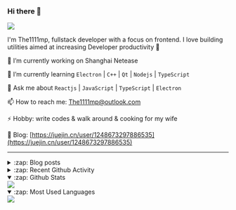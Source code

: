 ### Hi there 👋

![](https://komarev.com/ghpvc/?username=1111mp&color=green)

I'm The1111mp, fullstack developer with a focus on frontend. I love building utilities aimed at increasing Developer productivity 🙌

🔭 I’m currently working on Shanghai Netease

🌱 I’m currently learning `Electron` | `C++` | `Qt` | `Nodejs` | `TypeScript`

💬 Ask me about `Reactjs` | `JavaScript` | `TypeScript` | `Electron`

📫 How to reach me: <a href="mailto:The1111mp@outlook.com">The1111mp@outlook.com</a>

⚡ Hobby: write codes & walk around & cooking for my wife

📖 Blog: [https://juejin.cn/user/1248673297886535](https://juejin.cn/user/1248673297886535)

***

<details>
  <summary>:zap: Blog posts</summary>

  - [使用 nvm-desktop 轻松安装和管理多个 node 版本](https://juejin.cn/post/7267791228872179727)
  - [Electron 中集成 SQLite3 数据库的最佳实践](https://juejin.cn/post/7202807471881306172)
  - [从0开发IM，单聊群聊在线离线消息以及消息的已读未读功能](https://juejin.cn/post/7202583557751865401)
  - [Electron（网页）中实现接近微信消息发送体验的消息输入框及界面](https://juejin.cn/post/7252505446396575781)
  - [Qt中基于QWebEngineView和QWebChannel实现与web的交互](https://juejin.cn/post/7238423148555501629)
</details>

<details>
  <summary>:zap: Recent Github Activity</summary>

  <!--START_SECTION:activity-->
1. 🗣 Commented on [#18](https://github.com/1111mp/nvm-desktop/issues/18#issuecomment-1817720649) in [1111mp/nvm-desktop](https://github.com/1111mp/nvm-desktop)
2. 🗣 Commented on [#18](https://github.com/1111mp/nvm-desktop/issues/18#issuecomment-1817719176) in [1111mp/nvm-desktop](https://github.com/1111mp/nvm-desktop)
3. 🗣 Commented on [#18](https://github.com/1111mp/nvm-desktop/issues/18#issuecomment-1817718238) in [1111mp/nvm-desktop](https://github.com/1111mp/nvm-desktop)
4. 🗣 Commented on [#18](https://github.com/1111mp/nvm-desktop/issues/18#issuecomment-1817716861) in [1111mp/nvm-desktop](https://github.com/1111mp/nvm-desktop)
5. 🗣 Commented on [#18](https://github.com/1111mp/nvm-desktop/issues/18#issuecomment-1817710053) in [1111mp/nvm-desktop](https://github.com/1111mp/nvm-desktop)
6. 🗣 Commented on [#15](https://github.com/1111mp/nvm-desktop/issues/15#issuecomment-1817705059) in [1111mp/nvm-desktop](https://github.com/1111mp/nvm-desktop)
7. 🗣 Commented on [#12](https://github.com/1111mp/nvm-desktop/issues/12#issuecomment-1817430798) in [1111mp/nvm-desktop](https://github.com/1111mp/nvm-desktop)
8. 🗣 Commented on [#12](https://github.com/1111mp/nvm-desktop/issues/12#issuecomment-1817426824) in [1111mp/nvm-desktop](https://github.com/1111mp/nvm-desktop)
9. 🗣 Commented on [#17](https://github.com/1111mp/nvm-desktop/issues/17#issuecomment-1816280902) in [1111mp/nvm-desktop](https://github.com/1111mp/nvm-desktop)
10. 🗣 Commented on [#17](https://github.com/1111mp/nvm-desktop/issues/17#issuecomment-1816180557) in [1111mp/nvm-desktop](https://github.com/1111mp/nvm-desktop)
  <!--END_SECTION:activity-->
</details>

<details open>
  <summary>:zap: Github Stats</summary>

  <img align="center" src="https://github-readme-stats-sigma-five.vercel.app/api?username=1111mp&show_icons=true&hide_border=true&theme=gruvbox" />
</details>

<details open>
  <summary>:zap: Most Used Languages</summary>

  <img align="center" src="https://github-readme-stats-sigma-five.vercel.app/api/top-langs/?username=1111mp&layout=compact&show_icons=true&hide_border=true&theme=gruvbox" />
</details>


<!--
**1111mp/1111mp** is a ✨ _special_ ✨ repository because its `README.md` (this file) appears on your GitHub profile.

Here are some ideas to get you started:

- 🔭 I’m currently working on ...
- 🌱 I’m currently learning ...
- 👯 I’m looking to collaborate on ...
- 🤔 I’m looking for help with ...
- 💬 Ask me about ...
- 📫 How to reach me: ...
- 😄 Pronouns: ...
- ⚡ Fun fact: ...
-->
